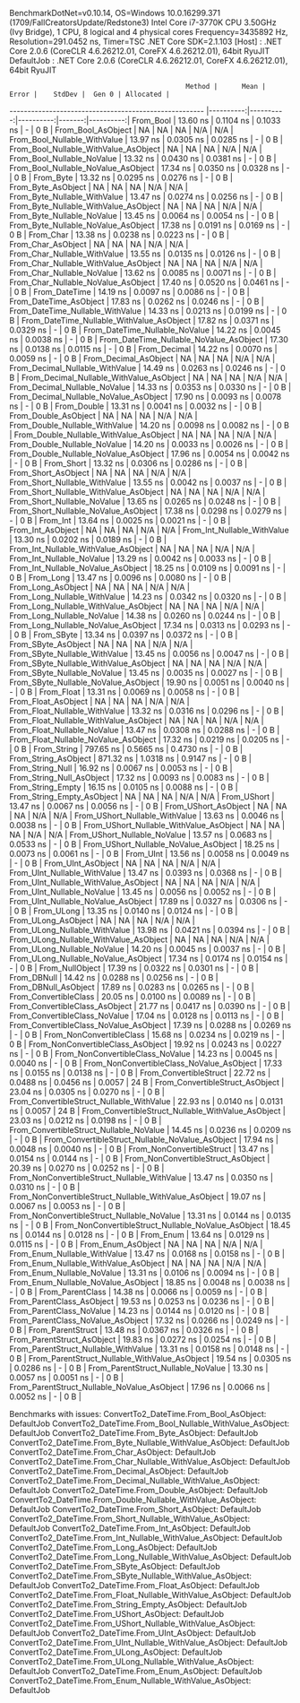 
BenchmarkDotNet=v0.10.14, OS=Windows 10.0.16299.371 (1709/FallCreatorsUpdate/Redstone3)
Intel Core i7-3770K CPU 3.50GHz (Ivy Bridge), 1 CPU, 8 logical and 4 physical cores
Frequency=3435892 Hz, Resolution=291.0452 ns, Timer=TSC
.NET Core SDK=2.1.103
  [Host]     : .NET Core 2.0.6 (CoreCLR 4.6.26212.01, CoreFX 4.6.26212.01), 64bit RyuJIT
  DefaultJob : .NET Core 2.0.6 (CoreCLR 4.6.26212.01, CoreFX 4.6.26212.01), 64bit RyuJIT


                                                Method |      Mean |     Error |    StdDev |  Gen 0 | Allocated |
------------------------------------------------------ |----------:|----------:|----------:|-------:|----------:|
                                             From_Bool |  13.60 ns | 0.1104 ns | 0.1033 ns |      - |       0 B |
                                    From_Bool_AsObject |        NA |        NA |        NA |    N/A |       N/A |
                          From_Bool_Nullable_WithValue |  13.97 ns | 0.0305 ns | 0.0285 ns |      - |       0 B |
                 From_Bool_Nullable_WithValue_AsObject |        NA |        NA |        NA |    N/A |       N/A |
                            From_Bool_Nullable_NoValue |  13.32 ns | 0.0430 ns | 0.0381 ns |      - |       0 B |
                   From_Bool_Nullable_NoValue_AsObject |  17.34 ns | 0.0350 ns | 0.0328 ns |      - |       0 B |
                                             From_Byte |  13.32 ns | 0.0295 ns | 0.0276 ns |      - |       0 B |
                                    From_Byte_AsObject |        NA |        NA |        NA |    N/A |       N/A |
                          From_Byte_Nullable_WithValue |  13.47 ns | 0.0274 ns | 0.0256 ns |      - |       0 B |
                 From_Byte_Nullable_WithValue_AsObject |        NA |        NA |        NA |    N/A |       N/A |
                            From_Byte_Nullable_NoValue |  13.45 ns | 0.0064 ns | 0.0054 ns |      - |       0 B |
                   From_Byte_Nullable_NoValue_AsObject |  17.38 ns | 0.0191 ns | 0.0169 ns |      - |       0 B |
                                             From_Char |  13.38 ns | 0.0238 ns | 0.0223 ns |      - |       0 B |
                                    From_Char_AsObject |        NA |        NA |        NA |    N/A |       N/A |
                          From_Char_Nullable_WithValue |  13.55 ns | 0.0135 ns | 0.0126 ns |      - |       0 B |
                 From_Char_Nullable_WithValue_AsObject |        NA |        NA |        NA |    N/A |       N/A |
                            From_Char_Nullable_NoValue |  13.62 ns | 0.0085 ns | 0.0071 ns |      - |       0 B |
                   From_Char_Nullable_NoValue_AsObject |  17.40 ns | 0.0520 ns | 0.0461 ns |      - |       0 B |
                                         From_DateTime |  14.19 ns | 0.0097 ns | 0.0086 ns |      - |       0 B |
                                From_DateTime_AsObject |  17.83 ns | 0.0262 ns | 0.0246 ns |      - |       0 B |
                      From_DateTime_Nullable_WithValue |  14.33 ns | 0.0213 ns | 0.0199 ns |      - |       0 B |
             From_DateTime_Nullable_WithValue_AsObject |  17.82 ns | 0.0371 ns | 0.0329 ns |      - |       0 B |
                        From_DateTime_Nullable_NoValue |  14.22 ns | 0.0045 ns | 0.0038 ns |      - |       0 B |
               From_DateTime_Nullable_NoValue_AsObject |  17.30 ns | 0.0138 ns | 0.0115 ns |      - |       0 B |
                                          From_Decimal |  14.22 ns | 0.0070 ns | 0.0059 ns |      - |       0 B |
                                 From_Decimal_AsObject |        NA |        NA |        NA |    N/A |       N/A |
                       From_Decimal_Nullable_WithValue |  14.49 ns | 0.0263 ns | 0.0246 ns |      - |       0 B |
              From_Decimal_Nullable_WithValue_AsObject |        NA |        NA |        NA |    N/A |       N/A |
                         From_Decimal_Nullable_NoValue |  14.33 ns | 0.0353 ns | 0.0330 ns |      - |       0 B |
                From_Decimal_Nullable_NoValue_AsObject |  17.90 ns | 0.0093 ns | 0.0078 ns |      - |       0 B |
                                           From_Double |  13.31 ns | 0.0041 ns | 0.0032 ns |      - |       0 B |
                                  From_Double_AsObject |        NA |        NA |        NA |    N/A |       N/A |
                        From_Double_Nullable_WithValue |  14.20 ns | 0.0098 ns | 0.0082 ns |      - |       0 B |
               From_Double_Nullable_WithValue_AsObject |        NA |        NA |        NA |    N/A |       N/A |
                          From_Double_Nullable_NoValue |  14.20 ns | 0.0033 ns | 0.0026 ns |      - |       0 B |
                 From_Double_Nullable_NoValue_AsObject |  17.96 ns | 0.0054 ns | 0.0042 ns |      - |       0 B |
                                            From_Short |  13.32 ns | 0.0306 ns | 0.0286 ns |      - |       0 B |
                                   From_Short_AsObject |        NA |        NA |        NA |    N/A |       N/A |
                         From_Short_Nullable_WithValue |  13.55 ns | 0.0042 ns | 0.0037 ns |      - |       0 B |
                From_Short_Nullable_WithValue_AsObject |        NA |        NA |        NA |    N/A |       N/A |
                           From_Short_Nullable_NoValue |  13.65 ns | 0.0265 ns | 0.0248 ns |      - |       0 B |
                  From_Short_Nullable_NoValue_AsObject |  17.38 ns | 0.0298 ns | 0.0279 ns |      - |       0 B |
                                              From_Int |  13.64 ns | 0.0025 ns | 0.0021 ns |      - |       0 B |
                                     From_Int_AsObject |        NA |        NA |        NA |    N/A |       N/A |
                           From_Int_Nullable_WithValue |  13.30 ns | 0.0202 ns | 0.0189 ns |      - |       0 B |
                  From_Int_Nullable_WithValue_AsObject |        NA |        NA |        NA |    N/A |       N/A |
                             From_Int_Nullable_NoValue |  13.29 ns | 0.0042 ns | 0.0033 ns |      - |       0 B |
                    From_Int_Nullable_NoValue_AsObject |  18.25 ns | 0.0109 ns | 0.0091 ns |      - |       0 B |
                                             From_Long |  13.47 ns | 0.0096 ns | 0.0080 ns |      - |       0 B |
                                    From_Long_AsObject |        NA |        NA |        NA |    N/A |       N/A |
                          From_Long_Nullable_WithValue |  14.23 ns | 0.0342 ns | 0.0320 ns |      - |       0 B |
                 From_Long_Nullable_WithValue_AsObject |        NA |        NA |        NA |    N/A |       N/A |
                            From_Long_Nullable_NoValue |  14.38 ns | 0.0260 ns | 0.0244 ns |      - |       0 B |
                   From_Long_Nullable_NoValue_AsObject |  17.34 ns | 0.0313 ns | 0.0293 ns |      - |       0 B |
                                            From_SByte |  13.34 ns | 0.0397 ns | 0.0372 ns |      - |       0 B |
                                   From_SByte_AsObject |        NA |        NA |        NA |    N/A |       N/A |
                         From_SByte_Nullable_WithValue |  13.45 ns | 0.0056 ns | 0.0047 ns |      - |       0 B |
                From_SByte_Nullable_WithValue_AsObject |        NA |        NA |        NA |    N/A |       N/A |
                           From_SByte_Nullable_NoValue |  13.45 ns | 0.0035 ns | 0.0027 ns |      - |       0 B |
                  From_SByte_Nullable_NoValue_AsObject |  19.90 ns | 0.0051 ns | 0.0040 ns |      - |       0 B |
                                            From_Float |  13.31 ns | 0.0069 ns | 0.0058 ns |      - |       0 B |
                                   From_Float_AsObject |        NA |        NA |        NA |    N/A |       N/A |
                         From_Float_Nullable_WithValue |  13.32 ns | 0.0316 ns | 0.0296 ns |      - |       0 B |
                From_Float_Nullable_WithValue_AsObject |        NA |        NA |        NA |    N/A |       N/A |
                           From_Float_Nullable_NoValue |  13.47 ns | 0.0308 ns | 0.0288 ns |      - |       0 B |
                  From_Float_Nullable_NoValue_AsObject |  17.32 ns | 0.0219 ns | 0.0205 ns |      - |       0 B |
                                           From_String | 797.65 ns | 0.5665 ns | 0.4730 ns |      - |       0 B |
                                  From_String_AsObject | 871.32 ns | 1.0318 ns | 0.9147 ns |      - |       0 B |
                                      From_String_Null |  16.92 ns | 0.0067 ns | 0.0053 ns |      - |       0 B |
                             From_String_Null_AsObject |  17.32 ns | 0.0093 ns | 0.0083 ns |      - |       0 B |
                                     From_String_Empty |  16.15 ns | 0.0105 ns | 0.0088 ns |      - |       0 B |
                            From_String_Empty_AsObject |        NA |        NA |        NA |    N/A |       N/A |
                                           From_UShort |  13.47 ns | 0.0067 ns | 0.0056 ns |      - |       0 B |
                                  From_UShort_AsObject |        NA |        NA |        NA |    N/A |       N/A |
                        From_UShort_Nullable_WithValue |  13.63 ns | 0.0046 ns | 0.0038 ns |      - |       0 B |
               From_UShort_Nullable_WithValue_AsObject |        NA |        NA |        NA |    N/A |       N/A |
                          From_UShort_Nullable_NoValue |  13.57 ns | 0.0683 ns | 0.0533 ns |      - |       0 B |
                 From_UShort_Nullable_NoValue_AsObject |  18.25 ns | 0.0073 ns | 0.0061 ns |      - |       0 B |
                                             From_UInt |  13.56 ns | 0.0058 ns | 0.0049 ns |      - |       0 B |
                                    From_UInt_AsObject |        NA |        NA |        NA |    N/A |       N/A |
                          From_UInt_Nullable_WithValue |  13.47 ns | 0.0393 ns | 0.0368 ns |      - |       0 B |
                 From_UInt_Nullable_WithValue_AsObject |        NA |        NA |        NA |    N/A |       N/A |
                            From_UInt_Nullable_NoValue |  13.45 ns | 0.0056 ns | 0.0052 ns |      - |       0 B |
                   From_UInt_Nullable_NoValue_AsObject |  17.89 ns | 0.0327 ns | 0.0306 ns |      - |       0 B |
                                            From_ULong |  13.35 ns | 0.0140 ns | 0.0124 ns |      - |       0 B |
                                   From_ULong_AsObject |        NA |        NA |        NA |    N/A |       N/A |
                         From_ULong_Nullable_WithValue |  13.98 ns | 0.0421 ns | 0.0394 ns |      - |       0 B |
                From_ULong_Nullable_WithValue_AsObject |        NA |        NA |        NA |    N/A |       N/A |
                           From_ULong_Nullable_NoValue |  14.20 ns | 0.0045 ns | 0.0037 ns |      - |       0 B |
                  From_ULong_Nullable_NoValue_AsObject |  17.34 ns | 0.0174 ns | 0.0154 ns |      - |       0 B |
                                       From_NullObject |  17.39 ns | 0.0322 ns | 0.0301 ns |      - |       0 B |
                                           From_DBNull |  14.42 ns | 0.0288 ns | 0.0256 ns |      - |       0 B |
                                  From_DBNull_AsObject |  17.89 ns | 0.0283 ns | 0.0265 ns |      - |       0 B |
                                 From_ConvertibleClass |  20.05 ns | 0.0100 ns | 0.0089 ns |      - |       0 B |
                        From_ConvertibleClass_AsObject |  21.77 ns | 0.0417 ns | 0.0390 ns |      - |       0 B |
                         From_ConvertibleClass_NoValue |  17.04 ns | 0.0128 ns | 0.0113 ns |      - |       0 B |
                From_ConvertibleClass_NoValue_AsObject |  17.39 ns | 0.0288 ns | 0.0269 ns |      - |       0 B |
                              From_NonConvertibleClass |  15.68 ns | 0.0234 ns | 0.0219 ns |      - |       0 B |
                     From_NonConvertibleClass_AsObject |  19.92 ns | 0.0243 ns | 0.0227 ns |      - |       0 B |
                      From_NonConvertibleClass_NoValue |  14.23 ns | 0.0045 ns | 0.0040 ns |      - |       0 B |
             From_NonConvertibleClass_NoValue_AsObject |  17.33 ns | 0.0155 ns | 0.0138 ns |      - |       0 B |
                                From_ConvertibleStruct |  22.72 ns | 0.0488 ns | 0.0456 ns | 0.0057 |      24 B |
                       From_ConvertibleStruct_AsObject |  23.04 ns | 0.0305 ns | 0.0270 ns |      - |       0 B |
             From_ConvertibleStruct_Nullable_WithValue |  22.93 ns | 0.0140 ns | 0.0131 ns | 0.0057 |      24 B |
    From_ConvertibleStruct_Nullable_WithValue_AsObject |  23.03 ns | 0.0212 ns | 0.0198 ns |      - |       0 B |
               From_ConvertibleStruct_Nullable_NoValue |  14.45 ns | 0.0236 ns | 0.0209 ns |      - |       0 B |
      From_ConvertibleStruct_Nullable_NoValue_AsObject |  17.94 ns | 0.0048 ns | 0.0040 ns |      - |       0 B |
                             From_NonConvertibleStruct |  13.47 ns | 0.0154 ns | 0.0144 ns |      - |       0 B |
                    From_NonConvertibleStruct_AsObject |  20.39 ns | 0.0270 ns | 0.0252 ns |      - |       0 B |
          From_NonConvertibleStruct_Nullable_WithValue |  13.47 ns | 0.0350 ns | 0.0310 ns |      - |       0 B |
 From_NonConvertibleStruct_Nullable_WithValue_AsObject |  19.07 ns | 0.0067 ns | 0.0053 ns |      - |       0 B |
            From_NonConvertibleStruct_Nullable_NoValue |  13.31 ns | 0.0144 ns | 0.0135 ns |      - |       0 B |
   From_NonConvertibleStruct_Nullable_NoValue_AsObject |  18.45 ns | 0.0144 ns | 0.0128 ns |      - |       0 B |
                                             From_Enum |  13.64 ns | 0.0129 ns | 0.0115 ns |      - |       0 B |
                                    From_Enum_AsObject |        NA |        NA |        NA |    N/A |       N/A |
                          From_Enum_Nullable_WithValue |  13.47 ns | 0.0168 ns | 0.0158 ns |      - |       0 B |
                 From_Enum_Nullable_WithValue_AsObject |        NA |        NA |        NA |    N/A |       N/A |
                            From_Enum_Nullable_NoValue |  13.31 ns | 0.0106 ns | 0.0094 ns |      - |       0 B |
                   From_Enum_Nullable_NoValue_AsObject |  18.85 ns | 0.0048 ns | 0.0038 ns |      - |       0 B |
                                      From_ParentClass |  14.38 ns | 0.0066 ns | 0.0059 ns |      - |       0 B |
                             From_ParentClass_AsObject |  19.53 ns | 0.0253 ns | 0.0236 ns |      - |       0 B |
                              From_ParentClass_NoValue |  14.23 ns | 0.0144 ns | 0.0120 ns |      - |       0 B |
                     From_ParentClass_NoValue_AsObject |  17.32 ns | 0.0266 ns | 0.0249 ns |      - |       0 B |
                                     From_ParentStruct |  13.48 ns | 0.0367 ns | 0.0326 ns |      - |       0 B |
                            From_ParentStruct_AsObject |  19.83 ns | 0.0272 ns | 0.0254 ns |      - |       0 B |
                  From_ParentStruct_Nullable_WithValue |  13.31 ns | 0.0158 ns | 0.0148 ns |      - |       0 B |
         From_ParentStruct_Nullable_WithValue_AsObject |  19.54 ns | 0.0305 ns | 0.0286 ns |      - |       0 B |
                    From_ParentStruct_Nullable_NoValue |  13.30 ns | 0.0057 ns | 0.0051 ns |      - |       0 B |
           From_ParentStruct_Nullable_NoValue_AsObject |  17.96 ns | 0.0066 ns | 0.0052 ns |      - |       0 B |

Benchmarks with issues:
  ConvertTo2_DateTime.From_Bool_AsObject: DefaultJob
  ConvertTo2_DateTime.From_Bool_Nullable_WithValue_AsObject: DefaultJob
  ConvertTo2_DateTime.From_Byte_AsObject: DefaultJob
  ConvertTo2_DateTime.From_Byte_Nullable_WithValue_AsObject: DefaultJob
  ConvertTo2_DateTime.From_Char_AsObject: DefaultJob
  ConvertTo2_DateTime.From_Char_Nullable_WithValue_AsObject: DefaultJob
  ConvertTo2_DateTime.From_Decimal_AsObject: DefaultJob
  ConvertTo2_DateTime.From_Decimal_Nullable_WithValue_AsObject: DefaultJob
  ConvertTo2_DateTime.From_Double_AsObject: DefaultJob
  ConvertTo2_DateTime.From_Double_Nullable_WithValue_AsObject: DefaultJob
  ConvertTo2_DateTime.From_Short_AsObject: DefaultJob
  ConvertTo2_DateTime.From_Short_Nullable_WithValue_AsObject: DefaultJob
  ConvertTo2_DateTime.From_Int_AsObject: DefaultJob
  ConvertTo2_DateTime.From_Int_Nullable_WithValue_AsObject: DefaultJob
  ConvertTo2_DateTime.From_Long_AsObject: DefaultJob
  ConvertTo2_DateTime.From_Long_Nullable_WithValue_AsObject: DefaultJob
  ConvertTo2_DateTime.From_SByte_AsObject: DefaultJob
  ConvertTo2_DateTime.From_SByte_Nullable_WithValue_AsObject: DefaultJob
  ConvertTo2_DateTime.From_Float_AsObject: DefaultJob
  ConvertTo2_DateTime.From_Float_Nullable_WithValue_AsObject: DefaultJob
  ConvertTo2_DateTime.From_String_Empty_AsObject: DefaultJob
  ConvertTo2_DateTime.From_UShort_AsObject: DefaultJob
  ConvertTo2_DateTime.From_UShort_Nullable_WithValue_AsObject: DefaultJob
  ConvertTo2_DateTime.From_UInt_AsObject: DefaultJob
  ConvertTo2_DateTime.From_UInt_Nullable_WithValue_AsObject: DefaultJob
  ConvertTo2_DateTime.From_ULong_AsObject: DefaultJob
  ConvertTo2_DateTime.From_ULong_Nullable_WithValue_AsObject: DefaultJob
  ConvertTo2_DateTime.From_Enum_AsObject: DefaultJob
  ConvertTo2_DateTime.From_Enum_Nullable_WithValue_AsObject: DefaultJob

